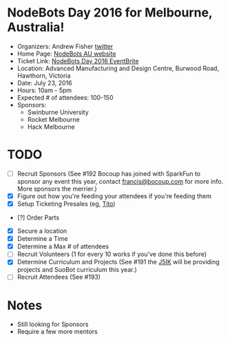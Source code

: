 # NodeBots Day 2016 for Melbourne, Australia!

 - Organizers: Andrew Fisher [twitter](http://twitter.com/ajfisher)
 - Home Page: [NodeBots AU website](http://nodebotsau.io)
 - Ticket Link: [NodeBots Day 2016 EventBrite](http://www.eventbrite.com.au/e/international-nodebots-day-melbourne-2016-tickets-25227432931)
 - Location: Advanced Manufacturing and Design Centre, Burwood Road, Hawthorn, Victoria
 - Date: July 23, 2016
 - Hours: 10am - 5pm
 - Expected # of attendees: 100-150
 - Sponsors:
    * Swinburne University
    * Rocket Melbourne
    * Hack Melbourne

# TODO

 - [ ] Recruit Sponsors (See #192 Bocoup has joined with SparkFun to sponsor any event this year, contact francis@bocoup.com for more info. More sponsors the merrier.)
 - [X] Figure out how you're feeding your attendees if you're feeding them
 - [X] Setup Ticketing Presales (eg, [Tito](https://ti.to/))
 - [?] Order Parts
 - [X] Secure a location
 - [X] Determine a Time
 - [X] Determine a Max # of attendees
 - [ ] Recruit Volunteers (1 for every 10 works if you've done this before)
 - [X] Determine Curriculum and Projects (See #191 the [J5IK](https://www.sparkfun.com/nodebots2016) will be providing projects and SuoBot curriculum this year.)
 - [ ] Recruit Attendees (See #193)

# Notes

* Still looking for Sponsors
* Require a few more mentors

